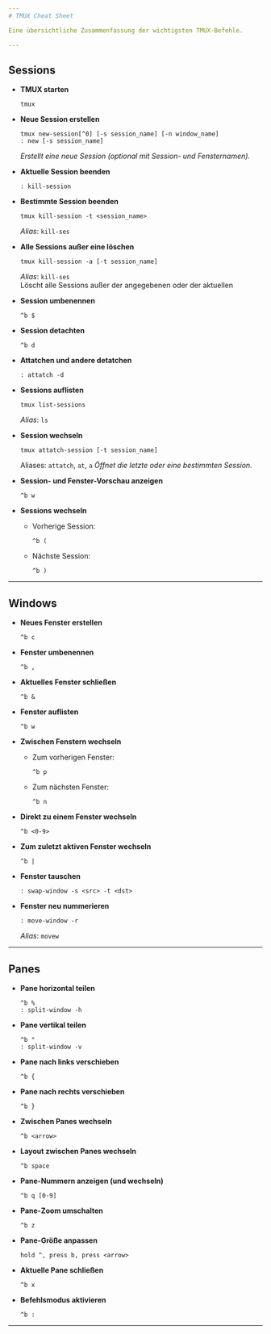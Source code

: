 ```yaml
---
# TMUX Cheat Sheet

Eine übersichtliche Zusammenfassung der wichtigsten TMUX-Befehle.

---
```


## Sessions

- **TMUX starten**  
  ```
  tmux
  ```

- **Neue Session erstellen**  
  ```
  tmux new-session[^0] [-s session_name] [-n window_name]
  : new [-s session_name]
  ```  
  *Erstellt eine neue Session (optional mit Session- und Fensternamen).*

- **Aktuelle Session beenden**  
  ```
  : kill-session
  ```  

- **Bestimmte Session beenden**  
  ```
  tmux kill-session -t <session_name>
  ```  
  *Alias*: `kill-ses`  

- **Alle Sessions außer eine löschen**  
  ```
  tmux kill-session -a [-t session_name]
  ```  
  *Alias*: `kill-ses`  
  Löscht alle Sessions außer der angegebenen oder der aktuellen

- **Session umbenennen**  
  ```
  ^b $
  ```  

- **Session detachten**  
  ```
  ^b d
  ```  

- **Attatchen und andere detatchen**  
  ```
  : attatch -d
  ```  

- **Sessions auflisten**  
  ```
  tmux list-sessions
  ```  
  *Alias*: `ls`  

- **Session wechseln**  
  ```
  tmux attatch-session [-t session_name]
  ```  
  Aliases: `attatch`, `at`, `a`
  *Öffnet die letzte oder eine bestimmten Session.*

- **Session- und Fenster-Vorschau anzeigen**  
  ```
  ^b w
  ```

- **Sessions wechseln**  
  - Vorherige Session:  
    ```
    ^b (
    ```  
  - Nächste Session:  
    ```
    ^b )
    ```

---

## Windows

- **Neues Fenster erstellen**  
  ```
  ^b c
  ```

- **Fenster umbenennen**  
  ```
  ^b ,
  ```

- **Aktuelles Fenster schließen**  
  ```
  ^b &
  ```

- **Fenster auflisten**  
  ```
  ^b w
  ```

- **Zwischen Fenstern wechseln**  
  - Zum vorherigen Fenster:  
    ```
    ^b p
    ```  
  - Zum nächsten Fenster:  
    ```
    ^b n
    ```

- **Direkt zu einem Fenster wechseln**  
  ```
  ^b <0-9>
  ```

- **Zum zuletzt aktiven Fenster wechseln**  
  ```
  ^b |
  ```

- **Fenster tauschen**  
  ```
  : swap-window -s <src> -t <dst>
  ```  

- **Fenster neu nummerieren**  
  ```
  : move-window -r
  ```
  *Alias*: `movew`  

---

## Panes

- **Pane horizontal teilen**  
  ```
  ^b %
  : split-window -h
  ```

- **Pane vertikal teilen**  
  ```
  ^b "
  : split-window -v
  ```  

- **Pane nach links verschieben**  
  ```
  ^b {
  ```

- **Pane nach rechts verschieben**  
  ```
  ^b }
  ```

- **Zwischen Panes wechseln**  
  ```
  ^b <arrow>
  ```  

- **Layout zwischen Panes wechseln**  
  ```
  ^b space
  ```

- **Pane-Nummern anzeigen (und wechseln)**  
  ```
  ^b q [0-9]
  ```

- **Pane-Zoom umschalten**  
  ```
  ^b z
  ```

- **Pane-Größe anpassen**  
  ```
  hold ^, press b, press <arrow>
  ```  

- **Aktuelle Pane schließen**  
  ```
  ^b x
  ```

- **Befehlsmodus aktivieren**  
  ```
  ^b :
  ```

---

[^0]: Alias: new
